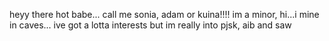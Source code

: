 heyy there hot babe...
call me sonia, adam or kuina!!!! im a minor, hi...i mine in caves...
ive got a lotta interests but im really into pjsk, aib and saw
